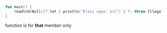 ```kotlin
fun main() {
    readlnOrNull()?.let { println("Elvis says: $it") } ?: throw IllegalStateException()
}
```
function is for **that** member only
